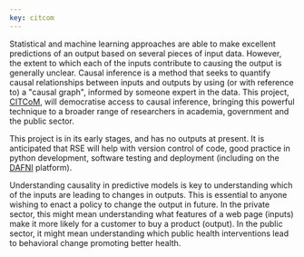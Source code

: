```yaml
---
key: citcom
---
```


Statistical and machine learning approaches are able to make excellent predictions of an output based on several pieces of input data. However, the extent to which each of the inputs contribute to causing the output is generally unclear. Causal inference is a method that seeks to quantify causal relationships between inputs and outputs by using (or with reference to) a "causal graph", informed by someone expert in the data. This project, [CITCoM](https://gow.epsrc.ukri.org/NGBOViewGrant.aspx?GrantRef=EP/T030526/1), will democratise access to causal inference, bringing this powerful technique to a broader range of researchers in academia, government and the public sector.

This project is in its early stages, and has no outputs at present. It is anticipated that RSE will help with version control of code, good practice in python development, software testing and deployment (including on the [DAFNI](https://dafni.ac.uk) platform).

Understanding causality in predictive models is key to understanding which of the inputs are leading to changes in outputs. This is essential to anyone wishing to enact a policy to change the output in future. In the private sector, this might mean understanding what features of a web page (inputs) make it more likely for a customer to buy a product (output). In the public sector, it might mean understanding which public health interventions lead to behavioral change promoting better health.
